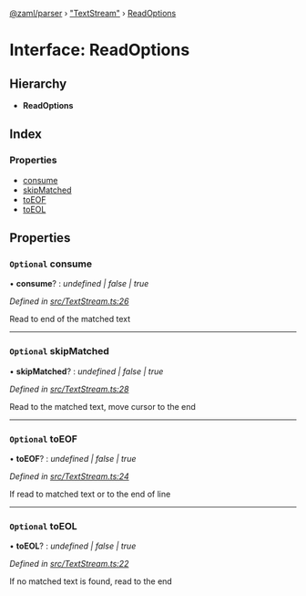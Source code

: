 [@zaml/parser](../README.md) › ["TextStream"](../modules/_textstream_.md) › [ReadOptions](_textstream_.readoptions.md)

# Interface: ReadOptions

## Hierarchy

* **ReadOptions**

## Index

### Properties

* [consume](_textstream_.readoptions.md#optional-consume)
* [skipMatched](_textstream_.readoptions.md#optional-skipmatched)
* [toEOF](_textstream_.readoptions.md#optional-toeof)
* [toEOL](_textstream_.readoptions.md#optional-toeol)

## Properties

### `Optional` consume

• **consume**? : *undefined | false | true*

*Defined in [src/TextStream.ts:26](https://github.com/nexushubs/zaml-lang/blob/226a4c7/packages/zaml-parser/src/TextStream.ts#L26)*

Read to end of the matched text

___

### `Optional` skipMatched

• **skipMatched**? : *undefined | false | true*

*Defined in [src/TextStream.ts:28](https://github.com/nexushubs/zaml-lang/blob/226a4c7/packages/zaml-parser/src/TextStream.ts#L28)*

Read to the matched text, move cursor to the end

___

### `Optional` toEOF

• **toEOF**? : *undefined | false | true*

*Defined in [src/TextStream.ts:24](https://github.com/nexushubs/zaml-lang/blob/226a4c7/packages/zaml-parser/src/TextStream.ts#L24)*

If read to matched text or to the end of line

___

### `Optional` toEOL

• **toEOL**? : *undefined | false | true*

*Defined in [src/TextStream.ts:22](https://github.com/nexushubs/zaml-lang/blob/226a4c7/packages/zaml-parser/src/TextStream.ts#L22)*

If no matched text is found, read to the end
